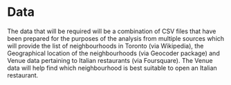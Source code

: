 # Data 
The data that will be required will be a combination of CSV files that have been prepared for the purposes of the analysis from multiple sources which will provide the list of neighbourhoods in Toronto (via Wikipedia), the Geographical location of the neighbourhoods (via Geocoder package) and Venue data pertaining to Italian restaurants (via Foursquare). The Venue data will help find which neighbourhood is best suitable to open an Italian restaurant.